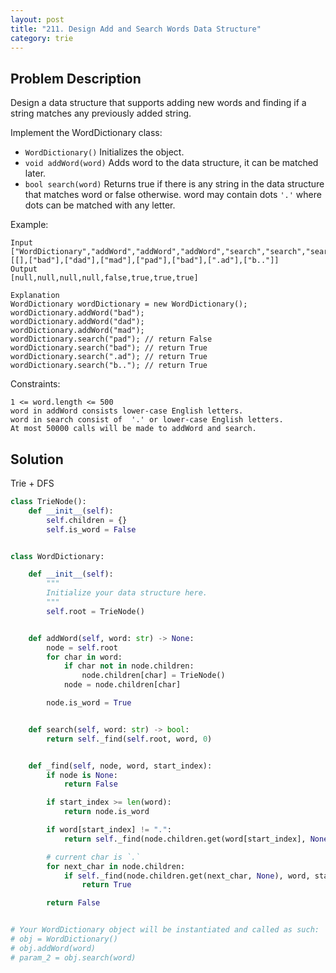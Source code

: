 ```yaml
---
layout: post
title: "211. Design Add and Search Words Data Structure"
category: trie
---
```


## Problem Description

Design a data structure that supports adding new words and finding if a string matches any previously added string.

Implement the WordDictionary class:

- `WordDictionary()` Initializes the object.
- `void addWord(word)` Adds word to the data structure, it can be matched later.
- `bool search(word)` Returns true if there is any string in the data structure that matches word or false otherwise. word may contain dots `'.'` where dots can be matched with any letter.


Example:

```
Input
["WordDictionary","addWord","addWord","addWord","search","search","search","search"]
[[],["bad"],["dad"],["mad"],["pad"],["bad"],[".ad"],["b.."]]
Output
[null,null,null,null,false,true,true,true]

Explanation
WordDictionary wordDictionary = new WordDictionary();
wordDictionary.addWord("bad");
wordDictionary.addWord("dad");
wordDictionary.addWord("mad");
wordDictionary.search("pad"); // return False
wordDictionary.search("bad"); // return True
wordDictionary.search(".ad"); // return True
wordDictionary.search("b.."); // return True
```

Constraints:

```
1 <= word.length <= 500
word in addWord consists lower-case English letters.
word in search consist of  '.' or lower-case English letters.
At most 50000 calls will be made to addWord and search.
```

## Solution

Trie + DFS

```python
class TrieNode():
    def __init__(self):
        self.children = {}
        self.is_word = False


class WordDictionary:

    def __init__(self):
        """
        Initialize your data structure here.
        """
        self.root = TrieNode()


    def addWord(self, word: str) -> None:
        node = self.root
        for char in word:
            if char not in node.children:
                node.children[char] = TrieNode()
            node = node.children[char]

        node.is_word = True


    def search(self, word: str) -> bool:
        return self._find(self.root, word, 0)


    def _find(self, node, word, start_index):
        if node is None:
            return False

        if start_index >= len(word):
            return node.is_word

        if word[start_index] != ".":
            return self._find(node.children.get(word[start_index], None), word, start_index + 1)

        # current char is `.`
        for next_char in node.children:
            if self._find(node.children.get(next_char, None), word, start_index + 1):
                return True

        return False


# Your WordDictionary object will be instantiated and called as such:
# obj = WordDictionary()
# obj.addWord(word)
# param_2 = obj.search(word)
```
